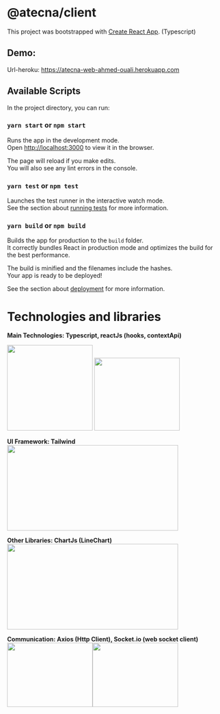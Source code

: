 # @atecna/client

This project was bootstrapped with [Create React App](https://github.com/facebook/create-react-app). (Typescript)

## Demo: 
Url-heroku: https://atecna-web-ahmed-ouali.herokuapp.com

## Available Scripts

In the project directory, you can run:

### `yarn start` or `npm start`


Runs the app in the development mode.\
Open [http://localhost:3000](http://localhost:3000) to view it in the browser.

The page will reload if you make edits.\
You will also see any lint errors in the console.

### `yarn test` or `npm test`

Launches the test runner in the interactive watch mode.\
See the section about [running tests](https://facebook.github.io/create-react-app/docs/running-tests) for more information.

### `yarn build` or `npm build`

Builds the app for production to the `build` folder.\
It correctly bundles React in production mode and optimizes the build for the best performance.

The build is minified and the filenames include the hashes.\
Your app is ready to be deployed!

See the section about [deployment](https://facebook.github.io/create-react-app/docs/deployment) for more information.


# Technologies and libraries
**Main Technologies: Typescript, reactJs (hooks, contextApi)**

<img src="https://humancoders-formations.s3.amazonaws.com/uploads/course/logo/230/formation-typescript.png" width="200" height="200" />
<img src="https://www.qed42.com/sites/default/files/2020-05/Context%20API%20in%20React%20with%20Hooks.png" width="200" height="170" />

**UI Framework: Tailwind**  
<img src="https://miro.medium.com/max/2720/1*VKOMtQZm5yZ0goTl1u623Q.png" width="400" height="200" />

**Other Libraries: ChartJs (LineChart)**  
<img src="https://accentsconagua.com/img/images_5/getting-started-with-chartjs-scales.jpg" width="400" height="200" />

**Communication: Axios (Http Client), Socket.io (web socket client)**  
<img src="https://miro.medium.com/max/3980/1*m-_tD9m_jNPNnohhUjJD3g.jpeg" width="200" height="150" /><img src="https://img2.freepng.fr/20180825/veg/kisspng-socket-io-node-js-javascript-network-socket-websoc-socket-io-logo-in-svg-jpg-png-5b81a6e505cd53.3223084015352235250238.jpg" width="200" height="150" />

